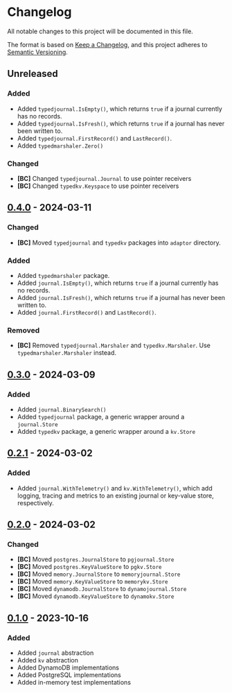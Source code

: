 # Changelog

All notable changes to this project will be documented in this file.

The format is based on [Keep a Changelog], and this project adheres to
[Semantic Versioning].

<!-- references -->

[Keep a Changelog]: https://keepachangelog.com/en/1.0.0/
[Semantic Versioning]: https://semver.org/spec/v2.0.0.html

## Unreleased

### Added

- Added `typedjournal.IsEmpty()`, which returns `true` if a journal currently has no records.
- Added `typedjournal.IsFresh()`, which returns `true` if a journal has never been written to.
- Added `typedjournal.FirstRecord()` and `LastRecord()`.
- Added `typedmarshaler.Zero()`

### Changed

- **[BC]** Changed `typedjournal.Journal` to use pointer receivers
- **[BC]** Changed `typedkv.Keyspace` to use pointer receivers

## [0.4.0] - 2024-03-11

### Changed

- **[BC]** Moved `typedjournal` and `typedkv` packages into `adaptor` directory.

### Added

- Added `typedmarshaler` package.
- Added `journal.IsEmpty()`, which returns `true` if a journal currently has no records.
- Added `journal.IsFresh()`, which returns `true` if a journal has never been written to.
- Added `journal.FirstRecord()` and `LastRecord()`.

### Removed

- **[BC]** Removed `typedjournal.Marshaler` and `typedkv.Marshaler`.
  Use `typedmarshaler.Marshaler` instead.

## [0.3.0] - 2024-03-09

### Added

- Added `journal.BinarySearch()`
- Added `typedjournal` package, a generic wrapper around a `journal.Store`
- Added `typedkv` package, a generic wrapper around a `kv.Store`

## [0.2.1] - 2024-03-02

### Added

- Added `journal.WithTelemetry()` and `kv.WithTelemetry()`, which add logging,
  tracing and metrics to an existing journal or key-value store, respectively.

## [0.2.0] - 2024-03-02

### Changed

- **[BC]** Moved `postgres.JournalStore` to `pgjournal.Store`
- **[BC]** Moved `postgres.KeyValueStore` to `pgkv.Store`
- **[BC]** Moved `memory.JournalStore` to `memoryjournal.Store`
- **[BC]** Moved `memory.KeyValueStore` to `memorykv.Store`
- **[BC]** Moved `dynamodb.JournalStore` to `dynamojournal.Store`
- **[BC]** Moved `dynamodb.KeyValueStore` to `dynamokv.Store`

## [0.1.0] - 2023-10-16

### Added

- Added `journal` abstraction
- Added `kv` abstraction
- Added DynamoDB implementations
- Added PostgreSQL implementations
- Added in-memory test implementations

<!-- references -->

[Unreleased]: https://github.com/dogmatiq/persistencekit
[0.1.0]: https://github.com/dogmatiq/persistencekit/releases/tag/v0.1.0
[0.2.0]: https://github.com/dogmatiq/persistencekit/releases/tag/v0.2.0
[0.2.1]: https://github.com/dogmatiq/persistencekit/releases/tag/v0.2.1
[0.3.0]: https://github.com/dogmatiq/persistencekit/releases/tag/v0.3.0
[0.4.0]: https://github.com/dogmatiq/persistencekit/releases/tag/v0.4.0

<!-- version template
## [0.0.1] - YYYY-MM-DD

### Added
### Changed
### Deprecated
### Removed
### Fixed
### Security
-->
